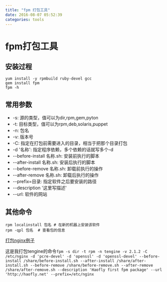 ```yaml
---
title: "fpm 打包工具"
date: 2016-08-07 05:52:39
categories: tools
---
```


# fpm打包工具

## 安装过程

    yum install -y rpmbuild ruby-devel gcc
    gem install fpm
    fpm -h
## 常用参数
- -s: 源的类型，值可以为dir,rpm,gem,pyton
- -t: 目标类型，值可以为rpm,deb,solaris,puppet
- -n: 包名
- -v: 版本号
- -C: 指定在打包前需要进入的目录，相当于把那个目录打包
- -d '名称': 指定程序依赖，多个依赖的话就写多个-d
- --before-install 名称.sh: 安装前执行的脚本
- --after-install 名称.sh: 安装后执行的脚本
- --before-remove 名称.sh: 卸载前执行的操作
- --after-remove 名称.sh: 卸载后执行的操作
- --prefix=目录: 指定软件之后要安装的路径
- --description '这里写描述'
- --url: 软件的网站

## 其他命令

    rpm localinstall 包名 # 在新的机器上安装该软件
    rpm -qpl 包名  # 查看包的信息

[打包nginx例子](http://www.z-dig.com/fpm-custom-nginx-rpm-package.html)

这是我打包tengine的命令`fpm -s dir -t rpm -n tengine -v 2.1.2 -C /etc/nginx -d 'pcre-devel' -d 'openssl' -d 'openssl-devel' --before-install /share/before-install.sh --after-install /share/after-install.sh --before-remove /share/before-remove.sh --after-remove /share/after-remove.sh --description 'Haofly first fpm package' --url 'http://haofly.net' --prefix=/etc/nginx
`

